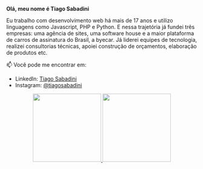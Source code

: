 
**Olá, meu nome é Tiago Sabadini**

Eu trabalho com desenvolvimento web há mais de 17 anos e utilizo linguagens como Javascript, PHP e Python. E nessa trajetória já fundei três empresas: uma agência de sites, uma software house e a maior plataforma de carros de assinatura do Brasil, a byecar. Já liderei equipes de tecnologia, realizei consultorias técnicas, apoiei construção de orçamentos, elaboração de produtos etc.

📫 Você pode me encontrar em:

* LinkedIn: [Tiago Sabadini](https://www.linkedin.com/in/tiagosabadini/)
* Instagram: [@tiagosabadini](https://www.instagram.com/tiagosabadini/)

<div align="center">
  <a href="https://github.com/tiagosabadini">
  <img height="180em" src="https://github-readme-stats.vercel.app/api?username=tiagosabadini&show_icons=true&theme=transparent&include_all_commits=true&count_private=true"/>
  <img height="180em" src="https://github-readme-stats.vercel.app/api/top-langs/?username=tiagosabadini&layout=compact&langs_count=7&theme=transparent"/>
</div>

